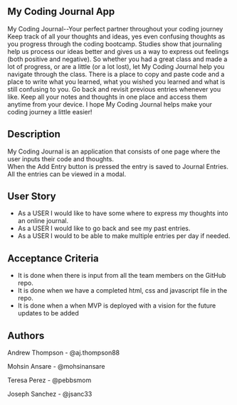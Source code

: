 ## My Coding Journal App
  My Coding Journal--Your perfect partner throughout your coding journey
  Keep track of all your thoughts and ideas, yes even confusing thoughts as you progress through the coding bootcamp. 
  Studies show that journaling help us process our ideas better and gives us a way to express out feelings (both positive and negative). 
  So whether you had a great class and made a lot of progress, or are a little (or a 	 lot lost), let My Coding Journal help you navigate through the class. 
  There is a place to copy and paste code and a place to write what you learned, what you wished you learned and what is still confusing to you. Go back and revisit previous entries whenever you like.
  Keep all your notes and thoughts in one place and access them anytime from your device. I hope My Coding Journal helps make your coding journey a little easier!

## Description
My Coding Journal is an application that consists of one page where the user inputs their code and thoughts.   	
When the Add Entry button is pressed the entry is saved to Journal Entries.  All the entries can be viewed in a modal.
   


## User Story

* As a USER I would like to have some where to express my thoughts into an online journal.
* As a USER I would like to go back and see my past entries.
* As a USER I would to be able to make multiple entries per day if needed. 

## Acceptance Criteria

* It is done when there is input from all the team members on the GitHub repo.
* It is done when we have a completed html, css and javascript file in the repo.
* It is done when a when MVP is deployed with a vision for the future updates to be added

## Authors

Andrew Thompson - @aj.thompson88

Mohsin Ansare - @mohsinansare

Teresa Perez - @pebbsmom

Joseph Sanchez - @jsanc33

  	
